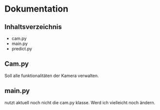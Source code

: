 # Dokumentation
## Inhaltsverzeichnis
- cam.py
- main.py
- predict.py
## Cam.py
Soll alle funktionalitäten der Kamera verwalten. 
## main.py
nutzt aktuell noch nicht die cam.py klasse. Werd ich vielleicht noch ändern. 
